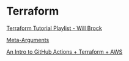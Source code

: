 # Terraform

[Terraform Tutorial Playlist - Will Brock](https://www.youtube.com/watch?v=vwn77cUarTs&list=PL8HowI-L-3_9bkocmR3JahQ4Y-Pbqs2Nt&index=1)

[Meta-Arguments](https://www.terraform.io/docs/configuration/resources.html#meta-arguments) 


[An Intro to GitHub Actions + Terraform + AWS](https://medium.com/swlh/lets-do-devops-github-actions-terraform-aws-77ef6078e4f2)